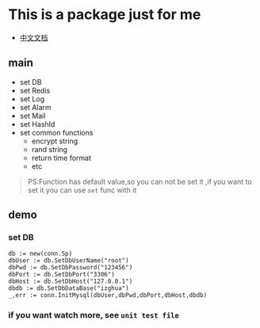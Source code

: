 # This is a package just for me

- [中文文档](CN.md)

## main

- set DB
- set Redis
- set Log
- set Alarm
- set Mail
- set HashId
- set common functions
  - encrypt string
  - rand string
  - return time format
  - etc
  
> PS:Function has default value,so you can not be set it ,if you want to set it.you can use `set` func with it

## demo

### set DB

```
db := new(conn.Sp)
dbUser := db.SetDbUserName("root")
dbPwd := db.SetDbPassword("123456")
dbPort := db.SetDbPort("3306")
dbHost := db.SetDbHost("127.0.0.1")
dbdb := db.SetDbDataBase("izghua")
_,err := conn.InitMysql(dbUser,dbPwd,dbPort,dbHost,dbdb)
```

### if you want watch more, see `unit test file`
